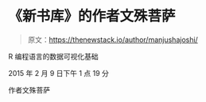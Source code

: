# 《新书库》的作者文殊菩萨

> 原文：<https://thenewstack.io/author/manjushajoshi/>

R 编程语言的数据可视化基础

2015 年 2 月 9 日下午 1 点 19 分

作者文殊菩萨